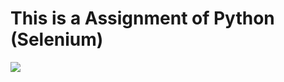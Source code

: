 <h1>
  This is a Assignment of Python (Selenium)
</h1><img src="C:\Users\Aman Tiwari\Pictures\Screenshots\Screenshot 2024-05-31 163841.png"/>
